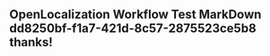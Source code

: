 <properties
ms.topic="hero-topic"
ms.test1="hero-topic"
ms.test2="test"/>

## OpenLocalization Workflow Test MarkDown dd8250bf-f1a7-421d-8c57-2875523ce5b8 thanks!
